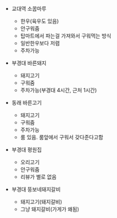 - 교대역 소꿉마루
	- 한우(육우도 있음)
	- 안구워줌
	- 탑마트에서 파는걸 가져와서 구워먹는 방식
	- 일반한우보다 저렴
	- 주차가능

- 부경대 바른돼지
	- 돼지고기
	- 구워줌
	- 주차가능(부경대 4시간, 근처 1시간)

- 동래 바른고기
	- 돼지고기
	- 구워줌
	- 주차가능
	- 룸 있음. 룸앞에서 구워서 갖다준다고함

- 부경대 평원집
	- 오리고기
	- 안구워줌
	- 리뷰가 별로 없음

- 부경대 뚱보네돼지갈비
	- 돼지고기(돼지갈비)
	- 그냥 돼지갈비(가게가 왜됨)

